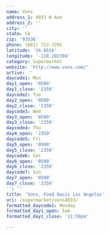 ```yaml
---
name: Vons
address_1: 4033 W Ave
address_2: ''
city: ''
state: CA
zip: '93536'
phone: (661) 722-7291
latitude: '34.6616'
longitude: '-118.202394'
category: Supermarket
website: 'http://www.vons.com/'
active: ''
daycode1: Mon
day1_open: '0500'
day1_close: '2359'
daycode2: Tue
day2_open: '0500'
day2_close: '2359'
daycode3: Wed
day3_open: '0500'
day3_close: '2359'
daycode4: Thu
day4_open: '2359'
daycode5: Fri
day5_open: '0500'
day5_close: '2359'
daycode6: Sat
day6_open: '0500'
day6_close: '2359'
daycode7: Sun
day7_open: '0500'
day7_close: '2359'
'': ''
title: 'Vons, Food Oasis Los Angeles'
uri: /supermarket/vons4033/
formatted_daycode1: Monday
formatted_day1_open: 5am
formatted_day1_close: '11:59pm'

---
```

